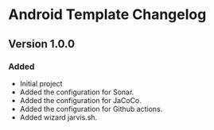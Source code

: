 # Android Template Changelog

## Version 1.0.0
### Added
- Initial project
- Added the configuration for Sonar.
- Added the configuration for JaCoCo.
- Added the configuration for Github actions.
- Added wizard jarvis.sh.